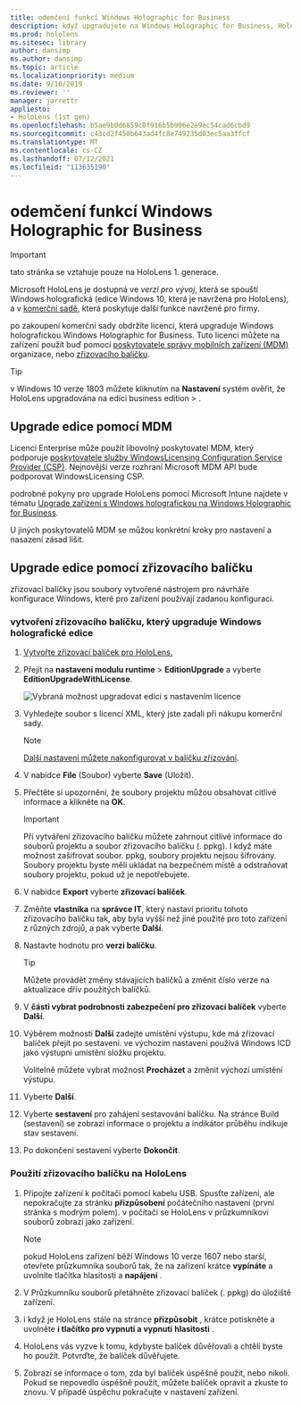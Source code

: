 ```yaml
---
title: odemčení funkcí Windows Holographic for Business
description: když upgradujete na Windows Holographic for Business, HoloLens poskytuje další funkce, které jsou navržené pro firmy.
ms.prod: hololens
ms.sitesec: library
author: dansimp
ms.author: dansimp
ms.topic: article
ms.localizationpriority: medium
ms.date: 9/16/2019
ms.reviewer: ''
manager: jarrettr
appliesto:
- HoloLens (1st gen)
ms.openlocfilehash: b5ae9b0d6859c0f916b5b906e2e9ec54cad6cbd9
ms.sourcegitcommit: c43cd2f450b643ad4fc8e749235d03ec5aa3ffcf
ms.translationtype: MT
ms.contentlocale: cs-CZ
ms.lasthandoff: 07/12/2021
ms.locfileid: "113635190"
---
```

# <a name="unlock-windows-holographic-for-business-features"></a>odemčení funkcí Windows Holographic for Business

> [!IMPORTANT]
> tato stránka se vztahuje pouze na HoloLens 1. generace.

Microsoft HoloLens je dostupná ve *verzi pro vývoj*, která se spouští Windows holografická (edice Windows 10, která je navržená pro HoloLens), a v [komerční sadě](hololens-commercial-features.md), která poskytuje další funkce navržené pro firmy.

po zakoupení komerční sady obdržíte licenci, která upgraduje Windows holografickou Windows Holographic for Business. Tuto licenci můžete na zařízení použít buď pomocí [poskytovatele správy mobilních zařízení (MDM)](#edition-upgrade-by-using-mdm) organizace, nebo [zřizovacího balíčku](#edition-upgrade-by-using-a-provisioning-package).

> [!TIP]
> v Windows 10 verze 1803 můžete kliknutím na **Nastavení** systém ověřit, že HoloLens upgradována na edici business edition  >  .

## <a name="edition-upgrade-by-using-mdm"></a>Upgrade edice pomocí MDM

Licenci Enterprise může použít libovolný poskytovatel MDM, který podporuje [poskytovatele služby WindowsLicensing Configuration Service Provider (CSP)](https://msdn.microsoft.com/library/windows/hardware/dn904983.aspx). Nejnovější verze rozhraní Microsoft MDM API bude podporovat WindowsLicensing CSP.

podrobné pokyny pro upgrade HoloLens pomocí Microsoft Intune najdete v tématu [Upgrade zařízení s Windows holografickou na Windows Holographic for Business](/intune/holographic-upgrade).

 U jiných poskytovatelů MDM se můžou konkrétní kroky pro nastavení a nasazení zásad lišit.

## <a name="edition-upgrade-by-using-a-provisioning-package"></a>Upgrade edice pomocí zřizovacího balíčku

zřizovací balíčky jsou soubory vytvořené nástrojem pro návrháře konfigurace Windows, které pro zařízení používají zadanou konfiguraci.

### <a name="create-a-provisioning-package-that-upgrades-the-windows-holographic-edition"></a>vytvoření zřizovacího balíčku, který upgraduje Windows holografické edice

1. [Vytvořte zřizovací balíček pro HoloLens.](hololens-provisioning.md)
1. Přejít na **nastavení modulu runtime**  >  **EditionUpgrade** a vyberte **EditionUpgradeWithLicense**.

    ![Vybraná možnost upgradovat edici s nastavením licence](images/icd1.png)

1. Vyhledejte soubor s licencí XML, který jste zadali při nákupu komerční sady.

    > [!NOTE]
    > [Další nastavení můžete nakonfigurovat v balíčku zřizování](hololens-provisioning.md).

1. V nabídce **File** (Soubor) vyberte **Save** (Uložit). 

1. Přečtěte si upozornění, že soubory projektu můžou obsahovat citlivé informace a klikněte na **OK**.

    > [!IMPORTANT]
    > Při vytváření zřizovacího balíčku můžete zahrnout citlivé informace do souborů projektu a soubor zřizovacího balíčku (. ppkg). I když máte možnost zašifrovat soubor. ppkg, soubory projektu nejsou šifrovány. Soubory projektu byste měli ukládat na bezpečném místě a odstraňovat soubory projektu, pokud už je nepotřebujete.

1. V nabídce **Export** vyberte **zřizovací balíček**.

1. Změňte **vlastníka** na **správce IT**, který nastaví prioritu tohoto zřizovacího balíčku tak, aby byla vyšší než jiné použité pro toto zařízení z různých zdrojů, a pak vyberte **Další**.

1. Nastavte hodnotu pro **verzi balíčku**.

    > [!TIP]
    > Můžete provádět změny stávajících balíčků a změnit číslo verze na aktualizace dřív použitých balíčků.

1. V **části vybrat podrobnosti zabezpečení pro zřizovací balíček** vyberte **Další**.

1. Výběrem možnosti **Další** zadejte umístění výstupu, kde má zřizovací balíček přejít po sestavení. ve výchozím nastavení používá Windows ICD jako výstupní umístění složku projektu.

    Volitelně můžete vybrat možnost **Procházet** a změnit výchozí umístění výstupu.

1. Vyberte **Další**.

1. Vyberte **sestavení** pro zahájení sestavování balíčku. Na stránce Build (sestavení) se zobrazí informace o projektu a indikátor průběhu indikuje stav sestavení.

1. Po dokončení sestavení vyberte **Dokončit**.

### <a name="apply-the-provisioning-package-to-hololens"></a>Použití zřizovacího balíčku na HoloLens

1. Připojte zařízení k počítači pomocí kabelu USB. Spusťte zařízení, ale nepokračujte za stránku **přizpůsobení** počátečního nastavení (první stránka s modrým polem). v počítači se HoloLens v průzkumníkovi souborů zobrazí jako zařízení.

    > [!NOTE]
    > pokud HoloLens zařízení běží Windows 10 verze 1607 nebo starší, otevřete průzkumníka souborů tak, že na zařízení krátce **vypínáte** a uvolníte tlačítka hlasitosti a **napájení** .

1. V Průzkumníku souborů přetáhněte zřizovací balíček (. ppkg) do úložiště zařízení.

1. i když je HoloLens stále na stránce **přizpůsobit** , krátce potiskněte a uvolněte **i tlačítko pro vypnutí a vypnutí** **hlasitosti** .

1. HoloLens vás vyzve k tomu, kdybyste balíček důvěřovali a chtěli byste ho použít. Potvrďte, že balíček důvěřujete.

1. Zobrazí se informace o tom, zda byl balíček úspěšně použit, nebo nikoli. Pokud se nepovedlo úspěšně použít, můžete balíček opravit a zkuste to znovu. V případě úspěchu pokračujte v nastavení zařízení.
